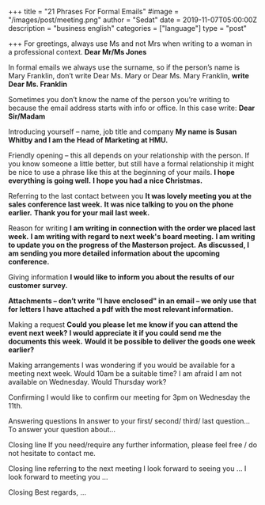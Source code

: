 +++
title = "21 Phrases For Formal Emails"
#image = "/images/post/meeting.png"
author = "Sedat"
date = 2019-11-07T05:00:00Z
description = "business english"
categories = ["language"]
type = "post"

+++
For greetings, always use Ms and not Mrs when writing to a woman in a professional context.
**Dear Mr/Ms Jones**

In formal emails we always use the surname, so if the person’s name is Mary Franklin, don’t write Dear Ms. Mary or Dear Ms. Mary Franklin, 
**write Dear Ms. Franklin**

Sometimes you don’t know the name of the person you’re writing to because the email address starts with info or office. In this case write:
**Dear Sir/Madam**

Introducing yourself – name, job title and company
**My name is Susan Whitby and I am the Head of Marketing at HMU.**

Friendly opening – this all depends on your relationship with the person. If you know someone a little better, but still have a formal relationship it might be nice to use a phrase like this at the beginning of your mails. 
**I hope everything is going well.**
**I hope you had a nice Christmas.**

Referring to the last contact between you
**It was lovely meeting you at the sales conference last week.**
**It was nice talking to you on the phone earlier.**
**Thank you for your mail last week.**

Reason for writing
**I am writing in connection with the order we placed last week.**
**I am writing with regard to next week's board meeting.**
**I am writing to update you on the progress of the Masterson project.**
**As discussed, I am sending you more detailed information about the upcoming conference.**

Giving information
**I would like to inform you about the results of our customer survey.**

**Attachments – don’t write "I have enclosed" in an email – we only use that for letters 
I have attached a pdf with the most relevant information.**

Making a request
**Could you please let me know if you can attend the event next week?**
**I would appreciate it if you could send me the documents this week.**
**Would it be possible to deliver the goods one week earlier?**

Making arrangements
I was wondering if you would be available for a meeting next week.
Would 10am be a suitable time?
I am afraid I am not available on Wednesday. Would Thursday work?

Confirming
I would like to confirm our meeting for 3pm on Wednesday the 11th.

Answering questions 
In answer to your first/ second/ third/ last question…
To answer your question about…

Closing line
If you need/require any further information, please feel free / do not hesitate to contact me.

Closing line referring to the next meeting
I look forward to seeing you …
I look forward to meeting you …

Closing
Best regards, …